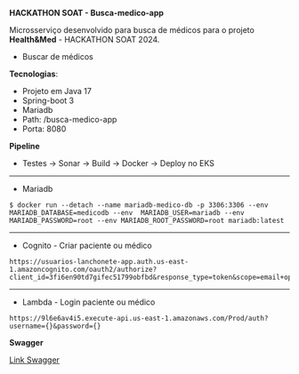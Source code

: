 **HACKATHON SOAT - Busca-medico-app**

Microsserviço desenvolvido para busca de médicos para o projeto **Health&Med** - HACKATHON SOAT 2024.

 - Buscar de médicos

**Tecnologias**: 
 - Projeto em Java 17 
 - Spring-boot 3 
 - Mariadb
 -  Path: /busca-medico-app
-   Porta: 8080
 

**Pipeline** 
-	Testes -> Sonar -> Build -> Docker -> Deploy no EKS

---

- Mariadb 
```
$ docker run --detach --name mariadb-medico-db -p 3306:3306 --env MARIADB_DATABASE=medicodb --env  MARIADB_USER=mariadb --env MARIADB_PASSWORD=root --env MARIADB_ROOT_PASSWORD=root mariadb:latest
```
---

- Cognito - Criar paciente ou médico
```
https://usuarios-lanchonete-app.auth.us-east-1.amazoncognito.com/oauth2/authorize?client_id=3fi6en90td7gifec51799obfbd&response_type=token&scope=email+openid+phone&redirect_uri=https%3A%2F%2Fexample.com%2F
```
---

- Lambda  - Login paciente ou médico
```
https://9l6e6av4i5.execute-api.us-east-1.amazonaws.com/Prod/auth?username={}&password={}

```

**Swagger**

[Link Swagger](http://localhost:8080/busca-medico-app/swagger-ui/index.html)
